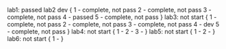 lab1: passed
lab2 dev {
    1 - complete, not pass
    2 - complete, not pass
    3 - complete, not pass
    4 - passed
    5 - complete, not pass
}
lab3: not start {
    1 - complete, not pass
    2 - complete, not pass
    3 - complete, not pass
    4 - dev
    5 - complete, not pass
}
lab4: not start {
    1 -
    2 -
    3 -
}
lab5: not start {
    1 -
    2 -
}
lab6: not start {
    1 -
}
